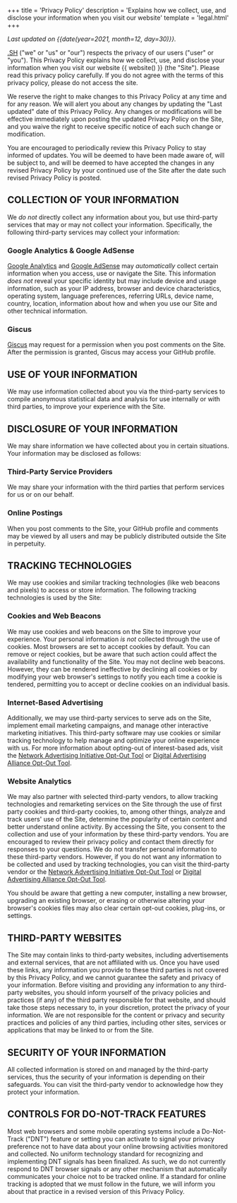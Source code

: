 +++
title = 'Privacy Policy'
description = 'Explains how we collect, use, and disclose your information when you visit our website'
template = 'legal.html'
+++

*Last updated on {{date(year=2021, month=12, day=30)}}.*

[.SH](/) ("we" or "us" or "our") respects the privacy of our users ("user" or "you"). This Privacy Policy explains how
we collect, use, and disclose your information when you visit our website {{ website() }} (the
"Site"). Please read this privacy policy carefully. If you do not agree with the terms of this privacy policy, please
do not access the site.

We reserve the right to make changes to this Privacy Policy at any time and for any reason. We will alert you about any
changes by updating the "Last updated" date of this Privacy Policy. Any changes or modifications will be effective
immediately upon posting the updated Privacy Policy on the Site, and you waive the right to receive specific notice of
each such change or modification.

You are encouraged to periodically review this Privacy Policy to stay informed of updates. You will be deemed to have
been made aware of, will be subject to, and will be deemed to have accepted the changes in any revised Privacy Policy
by your continued use of the Site after the date such revised Privacy Policy is posted.

<!-- more -->

## COLLECTION OF YOUR INFORMATION

We *do not* directly collect any information about you, but use third-party services that may or may not collect your
information. Specifically, the following third-party services may collect your information:

### Google Analytics & Google AdSense

[Google Analytics] and [Google AdSense] may *automatically* collect certain information when you access, use or
navigate the Site. This information *does not* reveal your specific identity but may include device and usage
information, such as your IP address, browser and device characteristics, operating system, language preferences,
referring URLs, device name, country, location, information about how and when you use our Site and other technical
information.

### Giscus

[Giscus] may request for a permission when you post comments on the Site. After the permission is granted, Giscus may
access your GitHub profile.

[Google Analytics]: https://analytics.google.com
[Google AdSense]: https://adsense.google.com
[Giscus]: https://giscus.app

## USE OF YOUR INFORMATION

We may use information collected about you via the third-party services to compile anonymous statistical data and
analysis for use internally or with third parties, to improve your experience with the Site.

## DISCLOSURE OF YOUR INFORMATION

We may share information we have collected about you in certain situations. Your information may be disclosed as
follows:

### Third-Party Service Providers

We may share your information with the third parties that perform services for us or on our behalf.

### Online Postings

When you post comments to the Site, your GitHub profile and comments may be viewed by all users and may be publicly
distributed outside the Site in perpetuity.

## TRACKING TECHNOLOGIES

We may use cookies and similar tracking technologies (like web beacons and pixels) to access or store information.
The following tracking technologies is used by the Site:

### Cookies and Web Beacons

We may use cookies and web beacons on the Site to improve your experience. Your personal information *is not* collected
through the use of cookies. Most browsers are set to accept cookies by default. You can remove or reject cookies, but
be aware that such action could affect the availability and functionality of the Site. You may not decline web beacons.
However, they can be rendered ineffective by declining all cookies or by modifying your web browser's settings to
notify you each time a cookie is tendered, permitting you to accept or decline cookies on an individual basis.

### Internet-Based Advertising

Additionally, we may use third-party services to serve ads on the Site, implement email marketing campaigns, and manage
other interactive marketing initiatives. This third-party software may use cookies or similar tracking technology to
help manage and optimize your online experience with us. For more information about opting-out of interest-based ads,
visit the [Network Advertising Initiative Opt-Out Tool] or [Digital Advertising Alliance Opt-Out Tool].

### Website Analytics

We may also partner with selected third-party vendors, to allow tracking technologies and remarketing services on the
Site through the use of first party cookies and third-party cookies, to, among other things, analyze and track users'
use of the Site, determine the popularity of certain content and better understand online activity. By accessing the
Site, you consent to the collection and use of your information by these third-party vendors. You are encouraged to
review their privacy policy and contact them directly for responses to your questions. We do not transfer personal
information to these third-party vendors. However, if you do not want any information to be collected and used by
tracking technologies, you can visit the third-party vendor or the [Network Advertising Initiative Opt-Out Tool] or
[Digital Advertising Alliance Opt-Out Tool].

You should be aware that getting a new computer, installing a new browser, upgrading an existing browser, or erasing or
otherwise altering your browser's cookies files may also clear certain opt-out cookies, plug-ins, or settings.

[Network Advertising Initiative Opt-Out Tool]: https://optout.networkadvertising.org
[Digital Advertising Alliance Opt-Out Tool]: https://optout.aboutads.info

## THIRD-PARTY WEBSITES

The Site may contain links to third-party websites, including advertisements and external services, that are not
affiliated with us. Once you have used these links, any information you provide to these third parties is not covered
by this Privacy Policy, and we cannot guarantee the safety and privacy of your information. Before visiting and
providing any information to any third-party websites, you should inform yourself of the privacy policies and practices
(if any) of the third party responsible for that website, and should take those steps necessary to, in your discretion,
protect the privacy of your information. We are not responsible for the content or privacy and security practices and
policies of any third parties, including other sites, services or applications that may be linked to or from the Site.

## SECURITY OF YOUR INFORMATION

All collected information is stored on and managed by the third-party services, thus the security of your information
is depending on their safeguards. You can visit the third-party vendor to acknowledge how they protect your
information.

## CONTROLS FOR DO-NOT-TRACK FEATURES

Most web browsers and some mobile operating systems include a Do-Not-Track ("DNT") feature or setting you can activate
to signal your privacy preference not to have data about your online browsing activities monitored and collected. No
uniform technology standard for recognizing and implementing DNT signals has been finalized. As such, we do not
currently respond to DNT browser signals or any other mechanism that automatically communicates your choice not to be
tracked online. If a standard for online tracking is adopted that we must follow in the future, we will inform you
about that practice in a revised version of this Privacy Policy.
